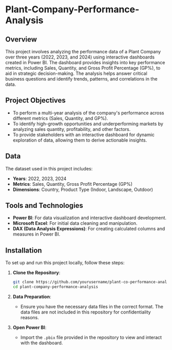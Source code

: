 # Plant-Company-Performance-Analysis

## Overview

This project involves analyzing the performance data of a Plant Company over three years (2022, 2023, and 2024) using interactive dashboards created in Power BI. The dashboard provides insights into key performance metrics, including Sales, Quantity, and Gross Profit Percentage (GP%), to aid in strategic decision-making. The analysis helps answer critical business questions and identify trends, patterns, and correlations in the data.

## Project Objectives

- To perform a multi-year analysis of the company's performance across different metrics (Sales, Quantity, and GP%).
- To identify high-growth opportunities and underperforming markets by analyzing sales quantity, profitability, and other factors.
- To provide stakeholders with an interactive dashboard for dynamic exploration of data, allowing them to derive actionable insights.

## Data

The dataset used in this project includes:

- **Years**: 2022, 2023, 2024
- **Metrics**: Sales, Quantity, Gross Profit Percentage (GP%)
- **Dimensions**: Country, Product Type (Indoor, Landscape, Outdoor)

## Tools and Technologies

- **Power BI**: For data visualization and interactive dashboard development.
- **Microsoft Excel**: For initial data cleaning and manipulation.
- **DAX (Data Analysis Expressions)**: For creating calculated columns and measures in Power BI.

## Installation

To set up and run this project locally, follow these steps:

1. **Clone the Repository**:
    ```bash
    git clone https://github.com/yourusername/plant-co-performance-analysis.git
    cd plant-company-performance-analysis
    ```
   
2. **Data Preparation**:
   - Ensure you have the necessary data files in the correct format. The data files are not included in this repository for confidentiality reasons.

3. **Open Power BI**:
   - Import the `.pbix` file provided in the repository to view and interact with the dashboard.

